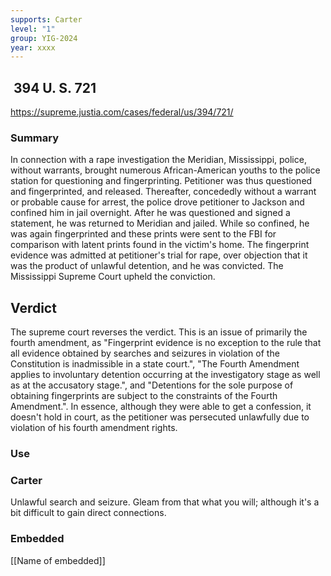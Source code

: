 ```yaml
---
supports: Carter
level: "1"
group: YIG-2024
year: xxxx
---
```

##  394 U. S. 721

https://supreme.justia.com/cases/federal/us/394/721/

### Summary

In connection with a rape investigation the Meridian, Mississippi, police, without warrants, brought numerous African-American youths to the police station for questioning and fingerprinting. Petitioner was thus questioned and fingerprinted, and released. Thereafter, concededly without a warrant or probable cause for arrest, the police drove petitioner to Jackson and confined him in jail overnight. After he was questioned and signed a statement, he was returned to Meridian and jailed. While so confined, he was again fingerprinted and these prints were sent to the FBI for comparison with latent prints found in the victim's home. The fingerprint evidence was admitted at petitioner's trial for rape, over objection that it was the product of unlawful detention, and he was convicted. The Mississippi Supreme Court upheld the conviction.

## Verdict 
The supreme court reverses the verdict. This is an issue of primarily the fourth amendment, as "Fingerprint evidence is no exception to the rule that all evidence obtained by searches and seizures in violation of the Constitution is inadmissible in a state court.", "The Fourth Amendment applies to involuntary detention occurring at the investigatory stage as well as at the accusatory stage.", and "Detentions for the sole purpose of obtaining fingerprints are subject to the constraints of the Fourth Amendment.". In essence, although they were able to get a confession, it doesn't hold in court, as the petitioner was persecuted unlawfully due to violation of his fourth amendment rights.

### Use

### Carter
Unlawful search and seizure. Gleam from that what you will; although it's a bit difficult to gain direct connections.

### Embedded

[[Name of embedded]]